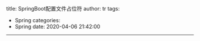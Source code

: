 title: SpringBoot配置文件占位符
author: tr
tags:
  - Spring
categories:
  - Spring
date: 2020-04-06 21:42:00
---
